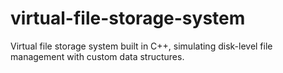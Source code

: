# virtual-file-storage-system
Virtual file storage system built in C++, simulating disk-level file management with custom data structures.
